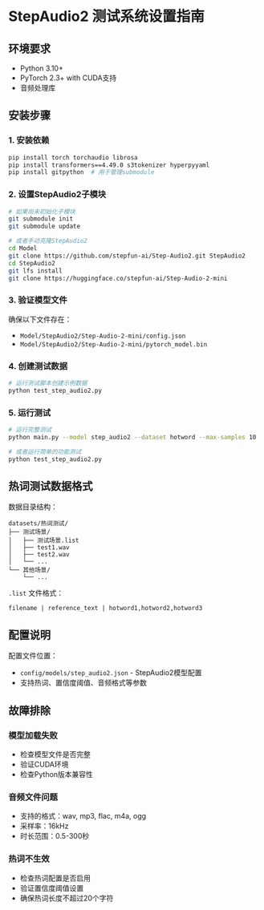 # StepAudio2 测试系统设置指南

## 环境要求

- Python 3.10+
- PyTorch 2.3+ with CUDA支持
- 音频处理库

## 安装步骤

### 1. 安装依赖

```bash
pip install torch torchaudio librosa
pip install transformers==4.49.0 s3tokenizer hyperpyyaml
pip install gitpython  # 用于管理submodule
```

### 2. 设置StepAudio2子模块

```bash
# 如果尚未初始化子模块
git submodule init
git submodule update

# 或者手动克隆StepAudio2
cd Model
git clone https://github.com/stepfun-ai/Step-Audio2.git StepAudio2
cd StepAudio2
git lfs install
git clone https://huggingface.co/stepfun-ai/Step-Audio-2-mini
```

### 3. 验证模型文件

确保以下文件存在：
- `Model/StepAudio2/Step-Audio-2-mini/config.json`
- `Model/StepAudio2/Step-Audio-2-mini/pytorch_model.bin`

### 4. 创建测试数据

```bash
# 运行测试脚本创建示例数据
python test_step_audio2.py
```

### 5. 运行测试

```bash
# 运行完整测试
python main.py --model step_audio2 --dataset hotword --max-samples 10

# 或者运行简单的功能测试
python test_step_audio2.py
```

## 热词测试数据格式

数据目录结构：
```
datasets/热词测试/
├── 测试场景/
│   ├── 测试场景.list
│   ├── test1.wav
│   ├── test2.wav
│   └── ...
└── 其他场景/
    └── ...
```

`.list` 文件格式：
```
filename | reference_text | hotword1,hotword2,hotword3
```

## 配置说明

配置文件位置：
- `config/models/step_audio2.json` - StepAudio2模型配置
- 支持热词、置信度阈值、音频格式等参数

## 故障排除

### 模型加载失败
- 检查模型文件是否完整
- 验证CUDA环境
- 检查Python版本兼容性

### 音频文件问题
- 支持的格式：wav, mp3, flac, m4a, ogg
- 采样率：16kHz
- 时长范围：0.5-300秒

### 热词不生效
- 检查热词配置是否启用
- 验证置信度阈值设置
- 确保热词长度不超过20个字符